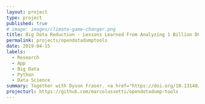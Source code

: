 ```yaml
---
layout: project
type: project
published: true
# image: images/climate-game-changer.png
title: Big Dota Reduction - Lessons Learned From Analyzing 1 Billion DOTA2 Matches
permalink: projects/opendotadumptools
date: 2019-04-15
labels:
  - Research
  - App
  - Big Data
  - Python
  - Data Science
summary: Together with Dyson Fraser. <a href="https://doi.org/10.13140/RG.2.2.35687.91043" target="_blank">Paper</a> and <a href="https://github.com/marcolussetti/opendotadump-tools" target="_blank">associated tools</a> used for analyzing a very large dataset (1.2TB) of Dota2 matches for pattern/metagame extraction. This was presented at the TRU Undergraduate Research & Innovation Conference 2019.
projecturl: https://github.com/marcolussetti/opendotadump-tools
---
```

